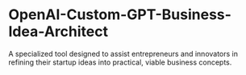 # OpenAI-Custom-GPT-Business-Idea-Architect
A specialized tool designed to assist entrepreneurs and innovators in refining their startup ideas into practical, viable business concepts.
